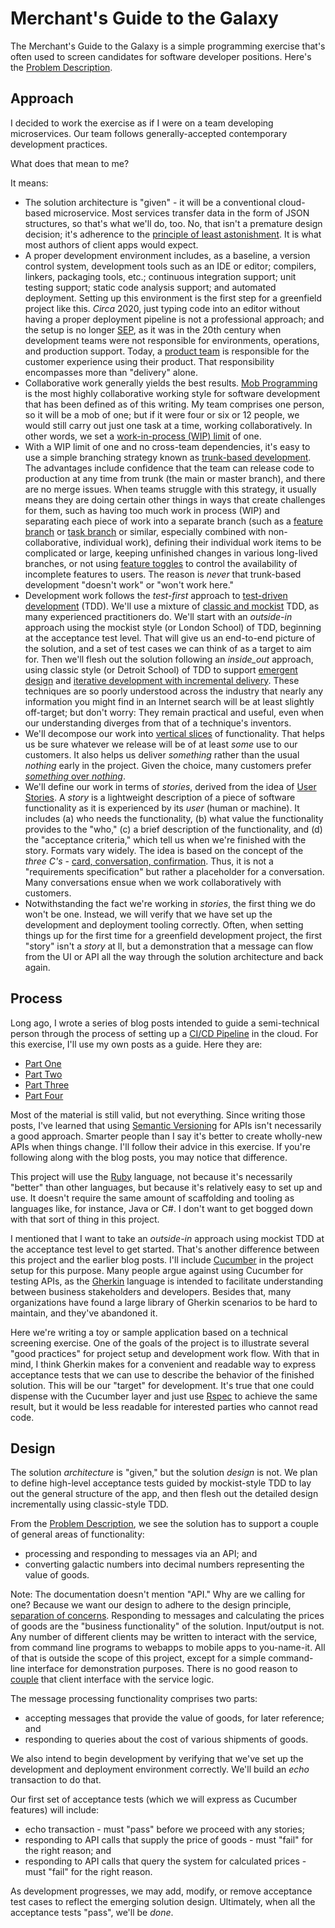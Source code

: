 # Merchant's Guide to the Galaxy

The Merchant's Guide to the Galaxy is a simple programming exercise that's often used to screen candidates for software developer positions. Here's the [Problem Description](ProblemDescription.md).  

## Approach

I decided to work the exercise as if I were on a team developing microservices. Our team follows generally-accepted contemporary development practices. 

What does that mean to me? 

It means:

- The solution architecture is "given" - it will be a conventional cloud-based microservice. Most services transfer data in the form of JSON structures, so that's what we'll do, too. No, that isn't a premature design decision; it's adherence to the [principle of least astonishment](https://psychology.wikia.org/wiki/Principle_of_least_astonishment). It is what most authors of client apps would expect.
- A proper development environment includes, as a baseline, a version control system, development tools such as an IDE or editor; compilers, linkers, packaging tools, etc.; continuous integration support; unit testing support; static code analysis support; and automated deployment. Setting up this environment is the first step for a greenfield project like this. _Circa_ 2020, just typing code into an editor without having a proper deployment pipeline is not a professional approach; and the setup is no longer [SEP](https://en.wikipedia.org/wiki/Somebody_else%27s_problem), as it was in the 20th century when development teams were not responsible for environments, operations, and production support. Today, a [product team](https://uxplanet.org/10-things-that-characterize-a-modern-product-team-9fb86d2956f0) is responsible for the customer experience using their product. That responsibility encompasses more than "delivery" alone.
- Collaborative work generally yields the best results. [Mob Programming](https://mobprogramming.org/) is the most highly collaborative working style for software development that has been defined as of this writing. My team comprises one person, so it will be a mob of one; but if it were four or six or 12 people, we would still carry out just one task at a time, working collaboratively. In other words, we set a [work-in-process (WIP) limit](https://kanbanize.com/kanban-resources/getting-started/what-is-wip/) of one. 
- With a WIP limit of one and no cross-team dependencies, it's easy to use a simple branching strategy known as [trunk-based development](https://trunkbaseddevelopment.com/). The advantages include confidence that the team can release code to production at any time from trunk (the main or master branch), and there are no merge issues. When teams struggle with this strategy, it usually means they are doing certain other things in ways that create challenges for them, such as having too much work in process (WIP) and separating each piece of work into a separate branch (such as a [feature branch](https://www.atlassian.com/git/tutorials/comparing-workflows/feature-branch-workflow) or [task branch](https://stackoverflow.com/questions/22098634/how-to-do-a-branch-per-task-strategy-with-git) or similar, especially combined with non-collaborative, individual work), defining their individual work items to be complicated or large, keeping unfinished changes in various long-lived branches, or not using [feature toggles](https://www.martinfowler.com/articles/feature-toggles.html) to control the availability of incomplete features to users. The reason is _never_ that trunk-based development "doesn't work" or "won't work here." 
- Development work follows the _test-first_ approach to [test-driven development](https://en.wikipedia.org/wiki/Test-driven_development) (TDD). We'll use a mixture of [classic and mockist](https://paulbellamy.com/2018/12/testing-with-intent-5-two-schools-of-tdd) TDD, as many experienced practitioners do. We'll start with an _outside-in_ approach using the mockist style (or London School) of TDD, beginning at the acceptance test level. That will give us an end-to-end picture of the solution, and a set of test cases we can think of as a target to aim for. Then we'll flesh out the solution following an _inside_out_ approach, using classic style (or Detroit School) of TDD to support [emergent design](https://en.wikipedia.org/wiki/Emergent_Design) and [iterative development with incremental delivery](https://en.wikipedia.org/wiki/Iterative_and_incremental_development). These techniques are so poorly understood across the industry that nearly any information you might find in an Internet search will be at least slightly off-target; but don't worry: They remain practical and useful, even when our understanding diverges from that of a technique's inventors. 
- We'll decompose our work into [vertical slices](https://en.wikipedia.org/wiki/Vertical_slice) of functionality. That helps us be sure whatever we release will be of at least _some_ use to our customers. It also helps us deliver _something_ rather than the usual _nothing_ early in the project. Given the choice, many customers prefer [_something_ over _nothing_](https://pragprog.com/book/rjnsd/the-nature-of-software-development).
- We'll define our work in terms of _stories_, derived from the idea of [User Stories](https://en.wikipedia.org/wiki/User_story). A _story_ is a lightweight description of a piece of software functionality as it is experienced by its _user_ (human or machine). It includes (a) who needs the functionality, (b) what value the functionality provides to the "who," (c) a brief description of the functionality, and (d) the "acceptance criteria," which tell us when we're finished with the story. Formats vary widely. The idea is based on the concept of the _three C's_ - [card, conversation, confirmation](https://ronjeffries.com/xprog/articles/expcardconversationconfirmation/). Thus, it is not a "requirements specification" but rather a placeholder for a conversation. Many conversations ensue when we work collaboratively with customers. 
- Notwithstanding the fact we're working in _stories_, the first thing we do won't be one. Instead, we will verify that we have set up the development and deployment tooling correctly. Often, when setting things up for the first time for a greenfield development project, the first "story" isn't a _story_ at ll, but a demonstration that a message can flow from the UI or API all the way through the solution architecture and back again. 

## Process 

Long ago, I wrote a series of blog posts intended to guide a semi-technical person through the process of setting up a [CI/CD Pipeline](https://semaphoreci.com/blog/cicd-pipeline) in the cloud. For this exercise, I'll use my own posts as a guide. Here they are:

- [Part One](https://www.leadingagile.com/2018/06/build-a-ci-cd-pipeline-in-the-cloud-part-one/)
- [Part Two](https://www.leadingagile.com/2018/06/build-a-ci-cd-pipeline-in-the-cloud-part-two/)
- [Part Three](https://www.leadingagile.com/2018/06/build-a-ci-cd-pipeline-in-the-cloud-part-three/)
- [Part Four](https://www.leadingagile.com/2018/06/build-a-ci-cd-pipeline-in-the-cloud-part-four/)

Most of the material is still valid, but not everything. Since writing those posts, I've learned that using [Semantic Versioning](https://semver.org/) for APIs isn't necessarily a good approach. Smarter people than I say it's better to create wholly-new APIs when things change. I'll follow their advice in this exercise. If you're following along with the blog posts, you may notice that difference. 

This project will use the [Ruby](https://www.ruby-lang.org/en/) language, not because it's necessarily "better" than other languages, but because it's relatively easy to set up and use. It doesn't require the same amount of scaffolding and tooling as languages like, for instance, Java or C#. I don't want to get bogged down with that sort of thing in this project. 

I mentioned that I want to take an _outside-in_ approach using mockist TDD at the acceptance test level to get started. That's another difference between this project and the earlier blog posts. I'll include [Cucumber](https://github.com/cucumber/cucumber-ruby) in the project setup for this purpose. Many people argue against using Cucumber for testing APIs, as the [Gherkin](http://docs.behat.org/en/v2.5/guides/1.gherkin.html) language is intended to facilitate understanding between business stakeholders and developers. Besides that, many organizations have found a large library of Gherkin scenarios to be hard to maintain, and they've abandoned it. 

Here we're writing a toy or sample application based on a technical screening exercise. One of the goals of the project is to illustrate several "good practices" for project setup and development work flow. With that in mind, I think Gherkin makes for a convenient and readable way to express acceptance tests that we can use to describe the behavior of the finished solution. This will be our "target" for development. It's true that one could dispense with the Cucumber layer and just use [Rspec](https://rspec.info/) to achieve the same result, but it would be less readable for interested parties who cannot read code. 

## Design 

The solution _architecture_ is "given," but the solution _design_ is not. We plan to define high-level acceptance tests guided by mockist-style TDD to lay out the general structure of the app, and then flesh out the detailed design incrementally using classic-style TDD. 

From the [Problem Description](ProblemDescription.md), we see the solution has to support a couple of general areas of functionality: 

- processing and responding to messages via an API; and 
- converting galactic numbers into decimal numbers representing the value of goods.

Note: The documentation doesn't mention "API." Why are we calling for one? Because we want our design to adhere to the design principle, [separation of concerns](https://en.wikipedia.org/wiki/Separation_of_concerns). Responding to messages and calculating the prices of goods are the "business functionality" of the solution. Input/output is not. Any number of different clients may be written to interact with the service, from command line programs to webapps to mobile apps to you-name-it. All of that is outside the scope of this project, except for a simple command-line interface for demonstration purposes. There is no good reason to [couple](https://techdifferences.net/difference-between-cohesion-and-coupling/) that client interface with the service logic. 

The message processing functionality comprises two parts: 

- accepting messages that provide the value of goods, for later reference; and 
- responding to queries about the cost of various shipments of goods. 

We also intend to begin development by verifying that we've set up the development and deployment environment correctly. We'll build an _echo_ transaction to do that. 

Our first set of acceptance tests (which we will express as Cucumber features) will include: 

- echo transaction - must "pass" before we proceed with any stories;
- responding to API calls that supply the price of goods - must "fail" for the right reason; and 
- responding to API calls that query the system for calculated prices - must "fail" for the right reason.

As development progresses, we may add, modify, or remove acceptance test cases to reflect the emerging solution design. Ultimately, when all the acceptance tests "pass", we'll be _done_. 

